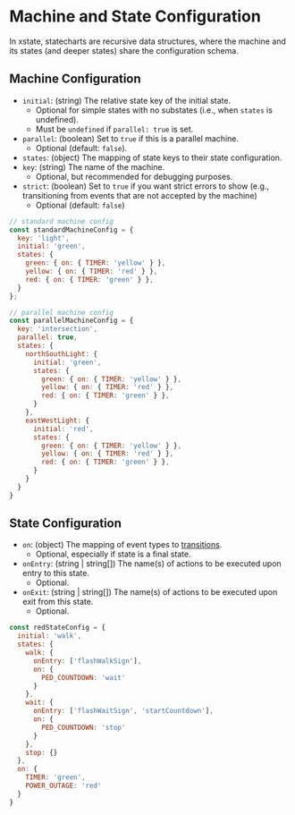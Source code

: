 # Machine and State Configuration

In xstate, statecharts are recursive data structures, where the machine and its states (and deeper states) share the configuration schema.

## Machine Configuration 

- `initial`: (string) The relative state key of the initial state.
  - Optional for simple states with no substates (i.e., when `states` is undefined).
  - Must be `undefined` if `parallel: true` is set.
- `parallel`: (boolean) Set to `true` if this is a parallel machine.
  - Optional (default: `false`).
- `states`: (object) The mapping of state keys to their state configuration.
- `key`: (string) The name of the machine.
  - Optional, but recommended for debugging purposes.
- `strict`: (boolean) Set to `true` if you want strict errors to show (e.g., transitioning from events that are not accepted by the machine)
  - Optional (default: `false`)

```js
// standard machine config
const standardMachineConfig = {
  key: 'light',
  initial: 'green',
  states: {
    green: { on: { TIMER: 'yellow' } },
    yellow: { on: { TIMER: 'red' } },
    red: { on: { TIMER: 'green' } },
  }
};

// parallel machine config
const parallelMachineConfig = {
  key: 'intersection',
  parallel: true,
  states: {
    northSouthLight: {
      initial: 'green',
      states: {
        green: { on: { TIMER: 'yellow' } },
        yellow: { on: { TIMER: 'red' } },
        red: { on: { TIMER: 'green' } },
      }
    },
    eastWestLight: {
      initial: 'red',
      states: {
        green: { on: { TIMER: 'yellow' } },
        yellow: { on: { TIMER: 'red' } },
        red: { on: { TIMER: 'green' } },
      }
    }
  }
}
```

## State Configuration

- `on`: (object) The mapping of event types to [transitions](#transition-configuration).
  - Optional, especially if state is a final state.
- `onEntry`: (string | string[]) The name(s) of actions to be executed upon entry to this state.
  - Optional.
- `onExit`: (string | string[]) The name(s) of actions to be executed upon exit from this state.
  - Optional.

```js
const redStateConfig = {
  initial: 'walk',
  states: {
    walk: {
      onEntry: ['flashWalkSign'],
      on: {
        PED_COUNTDOWN: 'wait'
      }
    },
    wait: {
      onEntry: ['flashWaitSign', 'startCountdown'],
      on: {
        PED_COUNTDOWN: 'stop'
      }
    },
    stop: {}
  },
  on: {
    TIMER: 'green',
    POWER_OUTAGE: 'red'
  }
}
```

